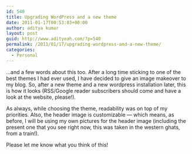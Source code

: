 ```yaml
---
id: 540
title: Upgrading WordPress and a new theme
date: 2011-01-17T00:53:03+00:00
author: aditya kumar
layout: post
guid: http://www.adityeah.com/?p=540
permalink: /2011/01/17/upgrading-wordpress-and-a-new-theme/
categories:
  - Personal
---
```

&#8230;and a few words about this too. After a long time sticking to one of the best themes I had ever used, I have decided to give an image makeover to my blog. So, after a new theme and a new wordpress installation later, this is how it looks (RSS/Google reader subscribers should come and have a look at the website, please!).

As always, while choosing the theme, readability was on top of my priorities. Also, the header image is customizable &#8212; which means, as before, I will be using my own pictures for the header image (including the present one that you see right now, this was taken in the western ghats, from a train!).

Please let me know what you think of this!